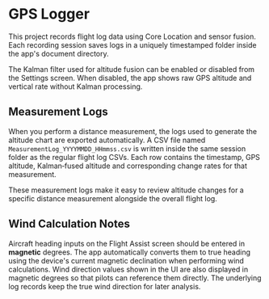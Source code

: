 # GPS Logger

This project records flight log data using Core Location and sensor fusion.
Each recording session saves logs in a uniquely timestamped folder inside the
app's document directory.

The Kalman filter used for altitude fusion can be enabled or disabled from the
Settings screen. When disabled, the app shows raw GPS altitude and vertical rate
without Kalman processing.

## Measurement Logs

When you perform a distance measurement, the logs used to generate the altitude
chart are exported automatically. A CSV file named
`MeasurementLog_YYYYMMDD_HHmmss.csv` is written inside the same session folder
as the regular flight log CSVs. Each row contains the timestamp, GPS altitude,
Kalman‑fused altitude and corresponding change rates for that measurement.

These measurement logs make it easy to review altitude changes for a specific
distance measurement alongside the overall flight log.

## Wind Calculation Notes

Aircraft heading inputs on the Flight Assist screen should be entered in
**magnetic** degrees. The app automatically converts them to true heading using
the device's current magnetic declination when performing wind calculations.
Wind direction values shown in the UI are also displayed in magnetic degrees so
that pilots can reference them directly. The underlying log records keep the
true wind direction for later analysis.
